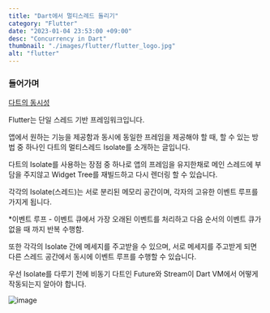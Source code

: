 ```yaml
---
title: "Dart에서 멀티스레드 돌리기"
category: "Flutter"
date: "2023-01-04 23:53:00 +09:00"
desc: "Concurrency in Dart"
thumbnail: "./images/flutter/flutter_logo.jpg"
alt: "flutter"
---
```


### 들어가며

[다트의 동시성](https://dart.dev/guides/language/concurrency)

Flutter는 단일 스레드 기반 프레임워크입니다.

앱에서 원하는 기능을 제공함과 동시에 동일한 프레임을 제공해야 할 때, 할 수 있는 방법 중 하나인 다트의 멀티스레드 Isolate를 소개하는 글입니다.

다트의 Isolate를 사용하는 장점 중 하나로 앱의 프레임을 유지한채로 메인 스레드에 부담을 주지않고 Widget Tree를 재빌드하고 다시 렌더링 할 수 있습니다.

각각의 Isolate(스레드)는 서로 분리된 메모리 공간이며, 각자의 고유한 이벤트 루프를 가지게 됩니다.

*이벤트 루프 - 이벤트 큐에서 가장 오래된 이벤트를 처리하고 다음 순서의 이벤트 큐가 없을 때 까지 반복 수행함.

또한 각각의 Isolate 간에 메세지를 주고받을 수 있으며, 서로 메세지를 주고받게 되면 다른 스레드 공간에서 동시에 이벤트 루프를 수행할 수 있습니다.

우선 Isolate를 다루기 전에 비동기 다트인 Future와 Stream이 Dart VM에서 어떻게 작동되는지 알아야 합니다.

![image](https://user-images.githubusercontent.com/85836879/210585348-eeecb8b1-4d99-4cb5-a408-fdbc23182d15.png)